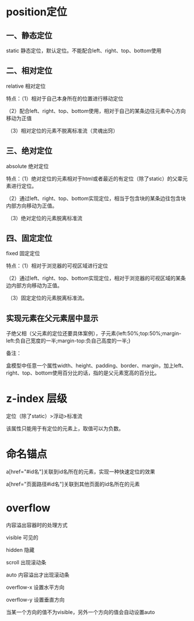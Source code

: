 # position定位

## 一、静态定位

static 静态定位，默认定位。不能配合left、right、top、bottom使用

## 二、相对定位

relative 相对定位

特点：（1）相对于自己本身所在的位置进行移动定位

​	（2）配合left、right、top、bottom使用，相对于自己的某条边往元素中心方向移动为正值

​	（3）相对定位的元素不脱离标准流（灵魂出窍）

## 三、绝对定位

absolute 绝对定位

特点：（1）绝对定位的元素相对于html或者最近的有定位（除了static）的父辈元素进行定位。

​	（2）通过left、right、top、bottom实现定位，相当于包含块的某条边往包含块内部方向移动为正值。

​	（3）绝对定位的元素脱离标准流

## 四、固定定位

fixed 固定定位

特点：（1）相对于浏览器的可视区域进行定位

​	（2）通过left、right、top、bottom实现定位，相对于浏览器的可视区域的某条边内部方向移动为正值。

​	（3）固定定位的元素脱离标准流。

## 实现元素在父元素居中显示

子绝父相（父元素的定位还要具体案例），子元素{left:50%;top:50%;margin-left:负自己宽度的一半;margin-top:负自己高度的一半;}

备注：

​	盒模型中任意一个属性width、height、padding、border、margin，加上left、right、top、bottom使用百分比的话，指的是父元素宽高的百分比。

# z-index 层级

定位（除了static）>浮动>标准流

该属性只能用于有定位的元素上，取值可以为负数。

# 命名锚点

a[href="#id名"]关联到id名所在的元素，实现一种快速定位的效果

a[href="页面路径#id名"]关联到其他页面的id名所在的元素

# overflow

内容溢出容器时的处理方式

visible 可见的

hidden 隐藏

scroll 出现滚动条

auto 内容溢出才出现滚动条

overflow-x 设置水平方向

overflow-y 设置垂直方向

当某一个方向的值不为visible，另外一个方向的值会自动设置auto
